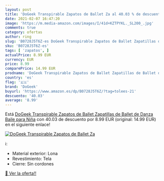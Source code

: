 ```yaml
---
layout: post
title: 'DoGeek Transpirable Zapatos de Ballet Za al 40.03 % de descuento'
date: 2021-02-07 16:47:20
image: 'https://m.media-amazon.com/images/I/41d+KZTPYKL._SL200_.jpg'
comments: true
category: ofertas
author: ring
slug: 'B0728J5T6Z-es DoGeek Transpirable Zapatos de Ballet Zapatillas de Ballet...'
sku: 'B0728J5T6Z-es'
tags: [ 'zapatos', ]
actualPrice: 8.99 EUR
currency: EUR
price: 8.99
comparePrice: 14.99 EUR
prodname: 'DoGeek Transpirable Zapatos de Ballet Zapatillas de Ballet de Danza Baile para Niña'
country: 'es'
flag: '🇪🇸'
brand: 'DoGeek'
buyurl: 'https://www.amazon.es/dp/B0728J5T6Z/?tag=tolees-21'
descuento: '40.03'
average: '8.99'
---
```


Está [DoGeek Transpirable Zapatos de Ballet Zapatillas de Ballet de Danza Baile para Niña](https://www.amazon.es/dp/B0728J5T6Z/?tag=tolees-21) con 40.03 de descuento por 8.99 EUR (original: 14.99 EUR) en el siguiente enlace!

[![DoGeek Transpirable Zapatos de Ballet Za](https://m.media-amazon.com/images/I/41d+KZTPYKL._SL200_.jpg)](https://www.amazon.es/dp/B0728J5T6Z/?tag=tolees-21)

ℹ️:

- Material exterior: Lona
- Revestimiento: Tela
- Cierre: Sin cordones

[🛒 Ver la oferta!!](https://www.amazon.es/dp/B0728J5T6Z/?tag=tolees-21)
